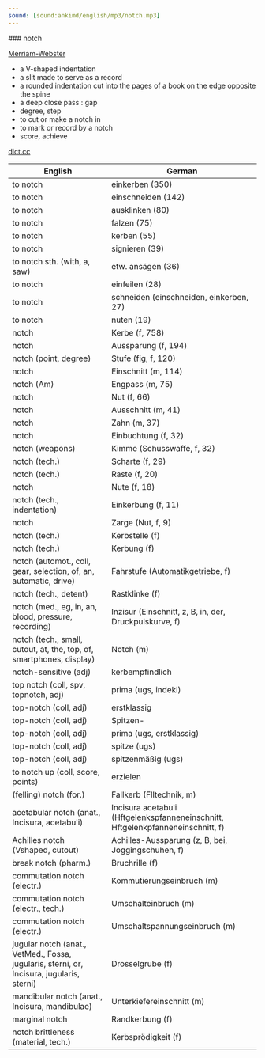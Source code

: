 ```yaml
---
sound: [sound:ankimd/english/mp3/notch.mp3]
---
```


\### notch

[Merriam-Webster](https://www.merriam-webster.com/dictionary/notch)

- a V-shaped indentation
- a slit made to serve as a record
- a rounded indentation cut into the pages of a book on the edge opposite the spine
- a deep close pass : gap
- degree, step
- to cut or make a notch in
- to mark or record by a notch
- score, achieve

[dict.cc](https://www.dict.cc/notch)

| English        | German       |
| -------------- | ------------ |
| to notch | einkerben (350) |
| to notch | einschneiden (142) |
| to notch | ausklinken (80) |
| to notch | falzen (75) |
| to notch | kerben (55) |
| to notch | signieren (39) |
| to notch sth. (with, a, saw) | etw. ansägen (36) |
| to notch | einfeilen (28) |
| to notch | schneiden (einschneiden, einkerben, 27) |
| to notch | nuten (19) |
| notch | Kerbe (f, 758) |
| notch | Aussparung (f, 194) |
| notch (point, degree) | Stufe (fig, f, 120) |
| notch | Einschnitt (m, 114) |
| notch (Am) | Engpass (m, 75) |
| notch | Nut (f, 66) |
| notch | Ausschnitt (m, 41) |
| notch | Zahn (m, 37) |
| notch | Einbuchtung (f, 32) |
| notch (weapons) | Kimme (Schusswaffe, f, 32) |
| notch (tech.) | Scharte (f, 29) |
| notch (tech.) | Raste (f, 20) |
| notch | Nute (f, 18) |
| notch (tech., indentation) | Einkerbung (f, 11) |
| notch | Zarge (Nut, f, 9) |
| notch (tech.) | Kerbstelle (f) |
| notch (tech.) | Kerbung (f) |
| notch (automot., coll, gear, selection, of, an, automatic, drive) | Fahrstufe (Automatikgetriebe, f) |
| notch (tech., detent) | Rastklinke (f) |
| notch (med., eg, in, an, blood, pressure, recording) | Inzisur (Einschnitt, z, B, in, der, Druckpulskurve, f) |
| notch (tech., small, cutout, at, the, top, of, smartphones, display) | Notch (m) |
| notch-sensitive (adj) | kerbempfindlich |
| top notch (coll, spv, topnotch, adj) | prima (ugs, indekl) |
| top-notch (coll, adj) | erstklassig |
| top-notch (coll, adj) | Spitzen- |
| top-notch (coll, adj) | prima (ugs, erstklassig) |
| top-notch (coll, adj) | spitze (ugs) |
| top-notch (coll, adj) | spitzenmäßig (ugs) |
| to notch up (coll, score, points) | erzielen |
| (felling) notch (for.) | Fallkerb (Flltechnik, m) |
| acetabular notch (anat., Incisura, acetabuli) | Incisura acetabuli (Hftgelenkspfanneneinschnitt, Hftgelenkpfanneneinschnitt, f) |
| Achilles notch (Vshaped, cutout) | Achilles-Aussparung (z, B, bei, Joggingschuhen, f) |
| break notch (pharm.) | Bruchrille (f) |
| commutation notch (electr.) | Kommutierungseinbruch (m) |
| commutation notch (electr., tech.) | Umschalteinbruch (m) |
| commutation notch (electr.) | Umschaltspannungseinbruch (m) |
| jugular notch (anat., VetMed., Fossa, jugularis, sterni, or, Incisura, jugularis, sterni) | Drosselgrube (f) |
| mandibular notch (anat., Incisura, mandibulae) | Unterkiefereinschnitt (m) |
| marginal notch | Randkerbung (f) |
| notch brittleness (material, tech.) | Kerbsprödigkeit (f) |
